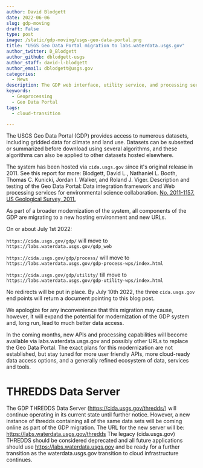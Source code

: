 ```yaml
---
author: David Blodgett
date: 2022-06-06
slug: gdp-moving
draft: False
type: post
image: /static/gdp-moving/usgs-geo-data-portal.png
title: "USGS Geo Data Portal migration to labs.waterdata.usgs.gov"
author_twitter: D_Blodgett
author_github: dblodgett-usgs
author_staff: david-l-blodgett
author_email: dblodgett@usgs.gov
categories:
  - News
description: The GDP web interface, utility service, and processing service are migrating to labs.waterdata.usgs.gov as part of a broader modernization effort.
keywords:
  - Geoprocessing
  - Geo Data Portal
tags:
  - cloud-transition

---
```


The USGS Geo Data Portal (GDP) provides access to numerous datasets, including gridded data for climate and land use. Datasets can be subsetted or summarized before download using several algorithms, and these algorithms can also be applied to other datasets hosted elsewhere. 

The system has been hosted via `cida.usgs.gov` since it's original release in 2011. See this report for more: Blodgett, David L., Nathaniel L. Booth, Thomas C. Kunicki, Jordan I. Walker, and Roland J. Viger. Description and testing of the Geo Data Portal: Data integration framework and Web processing services for environmental science collaboration. [No. 2011-1157. US Geological Survey, 2011.](https://pubs.usgs.gov/of/2011/1157/)

As part of a broader modernization of the system, all components of the GDP are migrating to a new hosting environment and new URLs. 

On or about July 1st 2022:

`https://cida.usgs.gov/gdp/` will move to `https://labs.waterdata.usgs.gov/gdp_web`

`https://cida.usgs.gov/gdp/process/` will move to `https://labs.waterdata.usgs.gov/gdp-process-wps/index.html`

`https://cida.usgs.gov/gdp/utility/` till move to `https://labs.waterdata.usgs.gov/gdp-utility-wps/index.html`

No redirects will be put in place. By July 10th 2022, the three `cida.usgs.gov` end points will return a document pointing to this blog post.

We apologize for any inconvenience that this migration may cause, however, it will expand the potential for modernization of the GDP system and, long run, lead to much better data access.

In the coming months, new APIs and processing capabilities will become available via labs.waterdata.usgs.gov and possibly other URLs to replace the Geo Data Portal. The exact plans for this modernization are not established, but stay tuned for more user friendly APIs, more cloud-ready data access options, and a generally refined ecosystem of data, services and tools. 

# THREDDS Data Server

The GDP THREDDS Data Server (https://cida.usgs.gov/thredds/) will continue operating in its current state until further notice. However, a new instance of thredds containing all of the same data sets will be coming online as part of the GDP migration. The URL for the new server will be: https://labs.waterdata.usgs.gov/thredds The legacy (cida.usgs.gov) THREDDS should be considered deprecated and all future applications should use https://labs.waterdata.usgs.gov and be ready for a further transition as the waterdata.usgs.gov transition to cloud infrastructure continues. 
